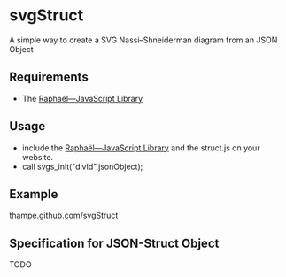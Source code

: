 svgStruct
=========

A simple way to create a SVG Nassi–Shneiderman diagram from
an JSON Object

## Requirements
* The [Raphaël—JavaScript Library](http://raphaeljs.com/)

## Usage
* include the [Raphaël—JavaScript Library](http://raphaeljs.com/) and the struct.js on your website. 
* call svgs_init("divId",jsonObject);

## Example
[thampe.github.com/svgStruct](http://thampe.github.com/svgStruct) 

## Specification for JSON-Struct Object
TODO